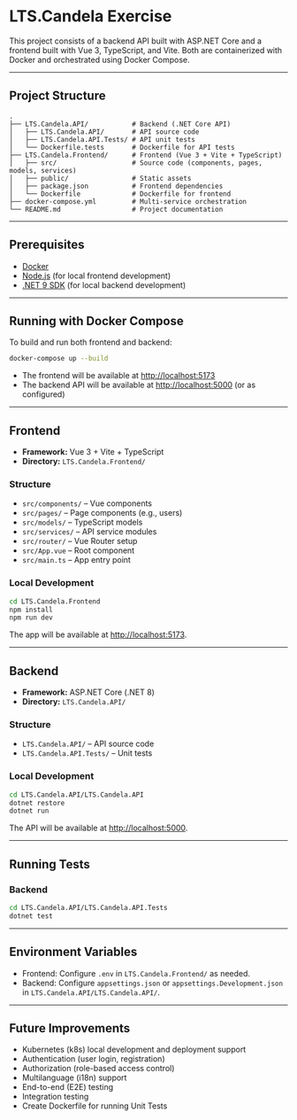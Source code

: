 # LTS.Candela Exercise

This project consists of a backend API built with ASP.NET Core and a frontend built with Vue 3, TypeScript, and Vite. Both are containerized with Docker and orchestrated using Docker Compose.

---

## Project Structure

```
.
├── LTS.Candela.API/           # Backend (.NET Core API)
│   ├── LTS.Candela.API/       # API source code
│   ├── LTS.Candela.API.Tests/ # API unit tests
│   └── Dockerfile.tests       # Dockerfile for API tests
├── LTS.Candela.Frontend/      # Frontend (Vue 3 + Vite + TypeScript)
│   ├── src/                   # Source code (components, pages, models, services)
│   ├── public/                # Static assets
│   ├── package.json           # Frontend dependencies
│   └── Dockerfile             # Dockerfile for frontend
├── docker-compose.yml         # Multi-service orchestration
└── README.md                  # Project documentation
```

---

## Prerequisites

- [Docker](https://www.docker.com/)
- [Node.js](https://nodejs.org/) (for local frontend development)
- [.NET 9 SDK](https://dotnet.microsoft.com/) (for local backend development)

---

## Running with Docker Compose

To build and run both frontend and backend:

```sh
docker-compose up --build
```

- The frontend will be available at [http://localhost:5173](http://localhost:5173)
- The backend API will be available at [http://localhost:5000](http://localhost:5000) (or as configured)

---

## Frontend

- **Framework:** Vue 3 + Vite + TypeScript
- **Directory:** `LTS.Candela.Frontend/`

### Structure

- `src/components/` – Vue components
- `src/pages/` – Page components (e.g., users)
- `src/models/` – TypeScript models
- `src/services/` – API service modules
- `src/router/` – Vue Router setup
- `src/App.vue` – Root component
- `src/main.ts` – App entry point

### Local Development

```sh
cd LTS.Candela.Frontend
npm install
npm run dev
```

The app will be available at [http://localhost:5173](http://localhost:5173).

---

## Backend

- **Framework:** ASP.NET Core (.NET 8)
- **Directory:** `LTS.Candela.API/`

### Structure

- `LTS.Candela.API/` – API source code
- `LTS.Candela.API.Tests/` – Unit tests

### Local Development

```sh
cd LTS.Candela.API/LTS.Candela.API
dotnet restore
dotnet run
```

The API will be available at [http://localhost:5000](http://localhost:5000).

---

## Running Tests

### Backend

```sh
cd LTS.Candela.API/LTS.Candela.API.Tests
dotnet test
```

---

## Environment Variables

- Frontend: Configure `.env` in `LTS.Candela.Frontend/` as needed.
- Backend: Configure `appsettings.json` or `appsettings.Development.json` in `LTS.Candela.API/LTS.Candela.API/`.

---

## Future Improvements

- Kubernetes (k8s) local development and deployment support
- Authentication (user login, registration)
- Authorization (role-based access control)
- Multilanguage (i18n) support
- End-to-end (E2E) testing
- Integration testing
- Create Dockerfile for running Unit Tests
